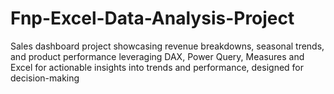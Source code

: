 # Fnp-Excel-Data-Analysis-Project
Sales dashboard project showcasing revenue breakdowns, seasonal trends, and product performance leveraging DAX, Power Query, Measures and Excel for actionable insights into trends and performance, designed for decision-making
